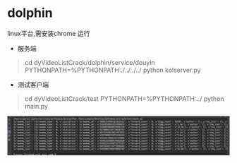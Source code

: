 # dolphin

linux平台,需安装chrome
运行 

- 服务端
> cd dyVideoListCrack/dolphin/service/douyin
> PYTHONPATH=%PYTHONPATH:./../../../ python kolserver.py

- 测试客户端
> cd dyVideoListCrack/test
> PYTHONPATH=%PYTHONPATH:../ python main.py

![image](https://github.com/daxingshen/imgines/raw/master/WX20180912-223024.png)
